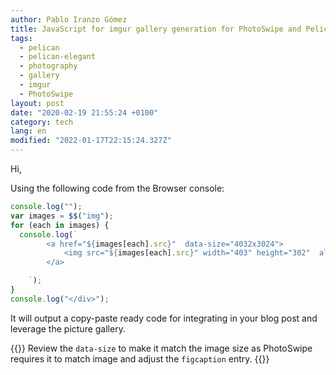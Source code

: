 ```yaml
---
author: Pablo Iranzo Gómez
title: JavaScript for imgur gallery generation for PhotoSwipe and Pelican-Elegant
tags:
  - pelican
  - pelican-elegant
  - photography
  - gallery
  - imgur
  - PhotoSwipe
layout: post
date: "2020-02-19 21:55:24 +0100"
category: tech
lang: en
modified: "2022-01-17T22:15:24.327Z"
---
```


Hi,

Using the following code from the Browser console:

```js
console.log("");
var images = $$("img");
for (each in images) {
  console.log(`
        <a href="${images[each].src}"  data-size="4032x3024">
            <img src="${images[each].src}" width="403" height="302"  alt="Image description" />
        </a>

    `);
}
console.log("</div>");
```

It will output a copy-paste ready code for integrating in your blog post and leverage the picture gallery.

{{<warning>}}
Review the `data-size` to make it match the image size as PhotoSwipe requires it to match image and adjust the `figcaption` entry.
{{</warning>}}
